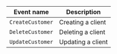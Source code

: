 | Event name | Description |
--- | ---
| `CreateCustomer` | Creating a client |
| `DeleteCustomer` | Deleting a client |
| `UpdateCustomer` | Updating a client |